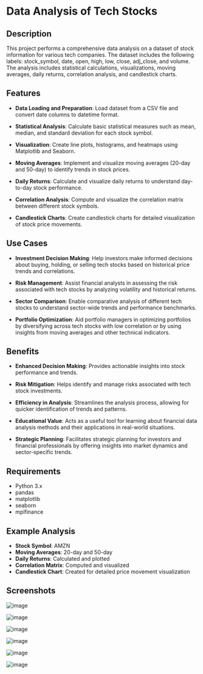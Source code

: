 # Data Analysis of Tech Stocks

## Description

This project performs a comprehensive data analysis on a dataset of stock information for various tech companies. The dataset includes the following labels: stock_symbol, date, open, high, low, close, adj_close, and volume. The analysis includes statistical calculations, visualizations, moving averages, daily returns, correlation analysis, and candlestick charts.

## Features

- **Data Loading and Preparation**: Load dataset from a CSV file and convert date columns to datetime format.

- **Statistical Analysis**: Calculate basic statistical measures such as mean, median, and standard deviation for each stock symbol.

- **Visualization**: Create line plots, histograms, and heatmaps using Matplotlib and Seaborn.

- **Moving Averages**: Implement and visualize moving averages (20-day and 50-day) to identify trends in stock prices.

- **Daily Returns**: Calculate and visualize daily returns to understand day-to-day stock performance.

- **Correlation Analysis**: Compute and visualize the correlation matrix between different stock symbols.

- **Candlestick Charts**: Create candlestick charts for detailed visualization of stock price movements.

## Use Cases

- **Investment Decision Making**: Help investors make informed decisions about buying, holding, or selling tech stocks based on historical price trends and correlations.

- **Risk Management**: Assist financial analysts in assessing the risk associated with tech stocks by analyzing volatility and historical returns.

- **Sector Comparison**: Enable comparative analysis of different tech stocks to understand sector-wide trends and performance benchmarks.

- **Portfolio Optimization**: Aid portfolio managers in optimizing portfolios by diversifying across tech stocks with low correlation or by using insights from moving averages and other technical indicators.

## Benefits

- **Enhanced Decision Making**: Provides actionable insights into stock performance and trends.

- **Risk Mitigation**: Helps identify and manage risks associated with tech stock investments.

- **Efficiency in Analysis**: Streamlines the analysis process, allowing for quicker identification of trends and patterns.

- **Educational Value**: Acts as a useful tool for learning about financial data analysis methods and their applications in real-world situations.

- **Strategic Planning**: Facilitates strategic planning for investors and financial professionals by offering insights into market dynamics and sector-specific trends.

## Requirements

- Python 3.x
- pandas
- matplotlib
- seaborn
- mplfinance

## Example Analysis
- **Stock Symbol**: AMZN
- **Moving Averages**: 20-day and 50-day
- **Daily Returns**: Calculated and plotted
- **Correlation Matrix**: Computed and visualized
- **Candlestick Chart**: Created for detailed price movement visualization

## Screenshots

![image](https://github.com/user-attachments/assets/15d6817c-5f61-4965-aa32-bff9bfe2998a)

![image](https://github.com/user-attachments/assets/423b2fbf-c96c-4132-8c9f-b1f23b6e799e)

![image](https://github.com/user-attachments/assets/df603756-9254-4e0d-a2b2-5d364f591dfa)

![image](https://github.com/user-attachments/assets/f988681e-6115-4147-81fa-be81bf84ec0d)

![image](https://github.com/user-attachments/assets/9b4dfcce-8da6-40ac-8d05-985522af1285)

![image](https://github.com/user-attachments/assets/c47ab5ef-bb12-43aa-89a2-b1f9c2b17a0c)
